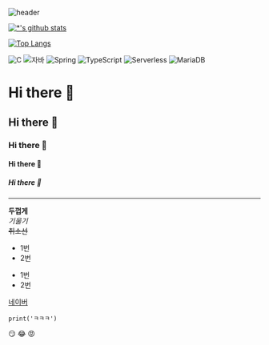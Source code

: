 ![header](https://capsule-render.vercel.app/api?type=cylinder&color=gradient&height=100&section=header&text=깃허브&fontSize=50&animation=twinkling)

[![*'s github stats](https://github-readme-stats.vercel.app/api?username=Jsoyoung&show_icons=true&theme=merko)](https://github.com/Jsoyoung)

[![Top Langs](https://github-readme-stats.vercel.app/api/top-langs/?username=Jsoyoung)](https://github.com/Jsoyoung/github-readme-stats)

![C](https://img.shields.io/badge/-C-123456?style=flat-square&logo=C&logoColor=black)
![자바](https://img.shields.io/badge/-자바-007396?style=flat&logo=Java&logoColor=ffffff)
![Spring](https://img.shields.io/badge/-Spring-6DB33F?style=for-the-badge&logo=Spring&logoColor=white)
![TypeScript](https://img.shields.io/badge/-TypeScript-3178C6?style=flat-square&logo=TypeScript&logoColor=white)
![Serverless](https://img.shields.io/badge/-Serverless-FD5750?style=flat-square&logo=Serverless&logoColor=magenta)
![MariaDB](https://img.shields.io/badge/-MariaDB-1F305F?style=flat-square&logo=mariadb&logoColor=white)
​


# Hi there 👋
## Hi there 👋
### Hi there 👋
#### Hi there 👋
##### Hi there 👋
---
**두껍게** <br>
*기울기* <br>
~~취소선~~ <br>
* 1번
* 2번
- 1번
- 2번

[네이버](www.naver.com)

```
print('ㅋㅋㅋ')
```
:smirk:
:joy:
:rage:
